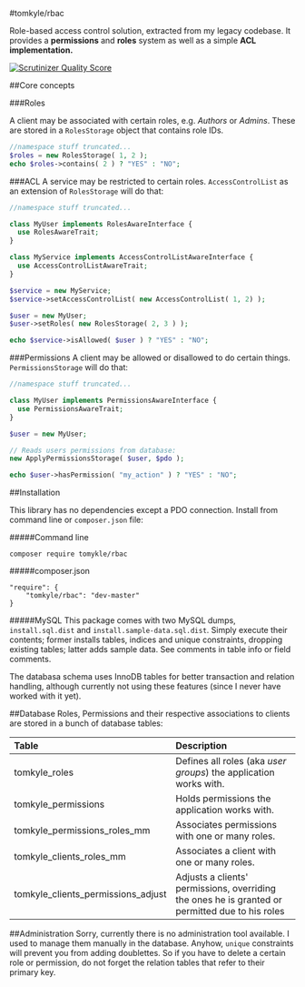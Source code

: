 #tomkyle/rbac

Role-based access control solution, extracted from my legacy codebase. 
It provides a **permissions** and **roles** system as well as a simple **ACL implementation.**

[![Scrutinizer Quality Score](https://scrutinizer-ci.com/g/tomkyle/RBAC/badges/quality-score.png?s=58b756b227576429ae7c237aac26a4440a305004)](https://scrutinizer-ci.com/g/tomkyle/RBAC/)

##Core concepts


###Roles

A client may be associated with certain roles, e.g. *Authors* or *Admins*. 
These are stored in a `RolesStorage` object that contains role IDs.

```php
//namespace stuff truncated...
$roles = new RolesStorage( 1, 2 );
echo $roles->contains( 2 ) ? "YES" : "NO";
```

###ACL
A service may be restricted to certain roles. 
`AccessControlList` as an extension of `RolesStorage` will do that:

```php
//namespace stuff truncated...

class MyUser implements RolesAwareInterface {
  use RolesAwareTrait;
}

class MyService implements AccessControlListAwareInterface {
  use AccessControlListAwareTrait;
}

$service = new MyService;
$service->setAccessControlList( new AccessControlList( 1, 2) );

$user = new MyUser;
$user->setRoles( new RolesStorage( 2, 3 ) );

echo $service->isAllowed( $user ) ? "YES" : "NO";
```


###Permissions
A client may be allowed or disallowed to do certain things. 
`PermissionsStorage` will do that:

```php
//namespace stuff truncated...

class MyUser implements PermissionsAwareInterface {
  use PermissionsAwareTrait;
}

$user = new MyUser;

// Reads users permissions from database:
new ApplyPermissionsStorage( $user, $pdo );

echo $user->hasPermission( "my_action" ) ? "YES" : "NO";
```



##Installation

This library has no dependencies except a PDO connection. Install from command line or `composer.json` file:

#####Command line
    
    composer require tomykle/rbac

#####composer.json

    "require": {
        "tomkyle/rbac": "dev-master"
    }

#####MySQL
This package comes with two MySQL dumps, `install.sql.dist` and `install.sample-data.sql.dist`. Simply execute their contents; former installs tables, indices and unique constraints, dropping existing tables; latter adds sample data. See comments in table info or field comments. 

The databasa schema uses InnoDB tables for better transaction and relation handling, although currently not using these features (since I never have worked with it yet).


##Database
Roles, Permissions and their respective associations to clients are stored in a bunch of database tables: 

| Table  | Description |
| :----- | :---------- |
| tomkyle_roles | Defines all roles (aka *user groups*) the application works with. |
| tomkyle_permissions | Holds  permissions the application works with.|
| tomkyle_permissions_roles_mm | Associates permissions with one or many roles. |
| tomkyle_clients_roles_mm | Associates a client with one or many roles.|
| tomkyle_clients_permissions_adjust | Adjusts a clients' permissions, overriding the ones he is granted or permitted due to his roles |

##Administration
Sorry, currently there is no administration tool available. I used to manage them manually in the database. Anyhow, `unique` constraints will prevent you from adding doublettes. So if you have to delete a certain role or permission, do not forget the relation tables that refer to their primary key.
